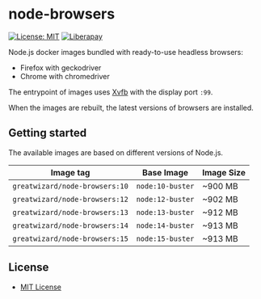 # node-browsers

[![License: MIT](https://img.shields.io/badge/License-MIT-yellow.svg)](https://opensource.org/licenses/MIT)
[![Liberapay](http://img.shields.io/liberapay/patrons/GreatWizard.svg?logo=liberapay)](https://liberapay.com/GreatWizard/)

Node.js docker images bundled with ready-to-use headless browsers:

- Firefox with geckodriver
- Chrome with chromedriver

The entrypoint of images uses [Xvfb](http://www.x.org/releases/X11R7.6/doc/man/man1/Xvfb.1.xhtml) with the display port `:99`.

When the images are rebuilt, the latest versions of browsers are installed.

## Getting started

The available images are based on different versions of Node.js.

| Image tag                      | Base Image       | Image Size |
| ------------------------------ | ---------------- | ---------- |
| `greatwizard/node-browsers:10` | `node:10-buster` | ~900 MB    |
| `greatwizard/node-browsers:12` | `node:12-buster` | ~902 MB    |
| `greatwizard/node-browsers:13` | `node:13-buster` | ~912 MB    |
| `greatwizard/node-browsers:14` | `node:14-buster` | ~913 MB    |
| `greatwizard/node-browsers:15` | `node:15-buster` | ~913 MB    |

## License

- [MIT License](https://github.com/greatwizard/node-browsers/blob/master/LICENSE)
